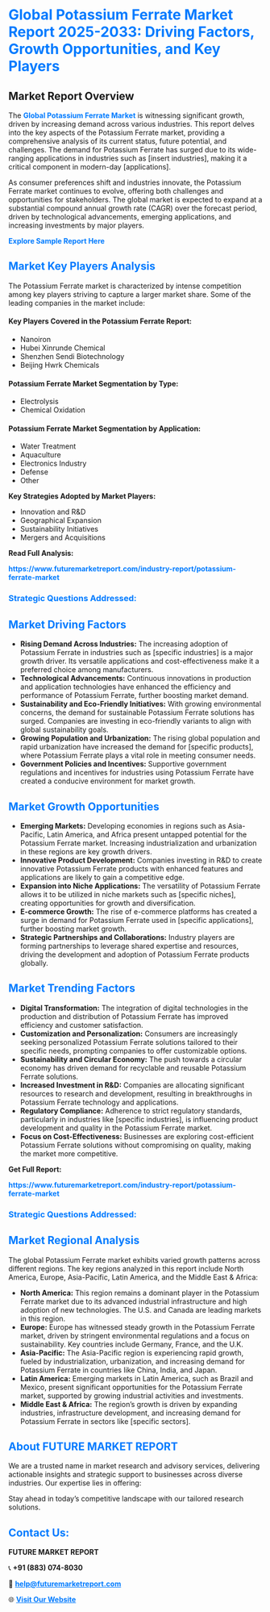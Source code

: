 <h1 style="color: #007BFF;">Global Potassium Ferrate Market Report 2025-2033: Driving Factors, Growth Opportunities, and Key Players</h1>

<section id="overview">
<h2>Market Report Overview</h2>
<p>The <a href="https://www.futuremarketreport.com/industry-report/potassium-ferrate-market" style="color: #007BFF; text-decoration: none;"><strong>Global Potassium Ferrate Market</strong></a> is witnessing significant growth, driven by increasing demand across various industries. This report delves into the key aspects of the Potassium Ferrate market, providing a comprehensive analysis of its current status, future potential, and challenges. The demand for Potassium Ferrate has surged due to its wide-ranging applications in industries such as [insert industries], making it a critical component in modern-day [applications].</p>
<p>As consumer preferences shift and industries innovate, the Potassium Ferrate market continues to evolve, offering both challenges and opportunities for stakeholders. The global market is expected to expand at a substantial compound annual growth rate (CAGR) over the forecast period, driven by technological advancements, emerging applications, and increasing investments by major players.</p>
</section>

<section id="overview">
<p><a href="https://www.futuremarketreport.com/request-sample/reportId=31668" style="color: #007BFF; text-decoration: none;"><strong>Explore Sample Report Here</strong></a></p>
</section>

<section id="key-players">
<h2 style="color: #007BFF;">Market Key Players Analysis</h2>
<p>The Potassium Ferrate market is characterized by intense competition among key players striving to capture a larger market share. Some of the leading companies in the market include:</p>
<h4>Key Players Covered in the Potassium Ferrate Report:</h4>
<ul><li>Nanoiron</li><li>Hubei Xinrunde Chemical</li><li>Shenzhen Sendi Biotechnology</li><li>Beijing Hwrk Chemicals</li></ul>
<h4>Potassium Ferrate Market Segmentation by Type:</h4>
<ul><li>Electrolysis</li><li>Chemical Oxidation</li></ul>

<h4>Potassium Ferrate Market Segmentation by Application:</h4>
<ul><li>Water Treatment</li><li>Aquaculture</li><li>Electronics Industry</li><li>Defense</li><li>Other</li></ul>
<p><strong>Key Strategies Adopted by Market Players:</strong></p>
<ul>
<li>Innovation and R&D</li>
<li>Geographical Expansion</li>
<li>Sustainability Initiatives</li>
<li>Mergers and Acquisitions</li>
</ul>
</section>

<section>
<p><strong>Read Full Analysis: </strong></p><a href="https://www.futuremarketreport.com/industry-report/potassium-ferrate-market" style="color: #007BFF; text-decoration: none;"><strong>https://www.futuremarketreport.com/industry-report/potassium-ferrate-market</strong></a>
<h3 style="color: #007BFF;">Strategic Questions Addressed:</h3>
</section>

<section id="driving-factors">
<h2 style="color: #007BFF;">Market Driving Factors</h2>
<ul>
<li><strong>Rising Demand Across Industries:</strong> The increasing adoption of Potassium Ferrate in industries such as [specific industries] is a major growth driver. Its versatile applications and cost-effectiveness make it a preferred choice among manufacturers.</li>
<li><strong>Technological Advancements:</strong> Continuous innovations in production and application technologies have enhanced the efficiency and performance of Potassium Ferrate, further boosting market demand.</li>
<li><strong>Sustainability and Eco-Friendly Initiatives:</strong> With growing environmental concerns, the demand for sustainable Potassium Ferrate solutions has surged. Companies are investing in eco-friendly variants to align with global sustainability goals.</li>
<li><strong>Growing Population and Urbanization:</strong> The rising global population and rapid urbanization have increased the demand for [specific products], where Potassium Ferrate plays a vital role in meeting consumer needs.</li>
<li><strong>Government Policies and Incentives:</strong> Supportive government regulations and incentives for industries using Potassium Ferrate have created a conducive environment for market growth.</li>
</ul>
</section>

<section id="growth-opportunities">
<h2 style="color: #007BFF;">Market Growth Opportunities</h2>
<ul>
<li><strong>Emerging Markets:</strong> Developing economies in regions such as Asia-Pacific, Latin America, and Africa present untapped potential for the Potassium Ferrate market. Increasing industrialization and urbanization in these regions are key growth drivers.</li>
<li><strong>Innovative Product Development:</strong> Companies investing in R&D to create innovative Potassium Ferrate products with enhanced features and applications are likely to gain a competitive edge.</li>
<li><strong>Expansion into Niche Applications:</strong> The versatility of Potassium Ferrate allows it to be utilized in niche markets such as [specific niches], creating opportunities for growth and diversification.</li>
<li><strong>E-commerce Growth:</strong> The rise of e-commerce platforms has created a surge in demand for Potassium Ferrate used in [specific applications], further boosting market growth.</li>
<li><strong>Strategic Partnerships and Collaborations:</strong> Industry players are forming partnerships to leverage shared expertise and resources, driving the development and adoption of Potassium Ferrate products globally.</li>
</ul>
</section>

<section id="trending-factors">
<h2 style="color: #007BFF;">Market Trending Factors</h2>
<ul>
<li><strong>Digital Transformation:</strong> The integration of digital technologies in the production and distribution of Potassium Ferrate has improved efficiency and customer satisfaction.</li>
<li><strong>Customization and Personalization:</strong> Consumers are increasingly seeking personalized Potassium Ferrate solutions tailored to their specific needs, prompting companies to offer customizable options.</li>
<li><strong>Sustainability and Circular Economy:</strong> The push towards a circular economy has driven demand for recyclable and reusable Potassium Ferrate solutions.</li>
<li><strong>Increased Investment in R&D:</strong> Companies are allocating significant resources to research and development, resulting in breakthroughs in Potassium Ferrate technology and applications.</li>
<li><strong>Regulatory Compliance:</strong> Adherence to strict regulatory standards, particularly in industries like [specific industries], is influencing product development and quality in the Potassium Ferrate market.</li>
<li><strong>Focus on Cost-Effectiveness:</strong> Businesses are exploring cost-efficient Potassium Ferrate solutions without compromising on quality, making the market more competitive.</li>
</ul>
</section>

<section>
<p><strong>Get Full Report: </strong></p><a href="https://www.futuremarketreport.com/industry-report/potassium-ferrate-market" style="color: #007BFF; text-decoration: none;"><strong>https://www.futuremarketreport.com/industry-report/potassium-ferrate-market</strong></a>
<h3 style="color: #007BFF;">Strategic Questions Addressed:</h3>
</section>


<section id="regional-analysis">
<h2 style="color: #007BFF;">Market Regional Analysis</h2>
<p>The global Potassium Ferrate market exhibits varied growth patterns across different regions. The key regions analyzed in this report include North America, Europe, Asia-Pacific, Latin America, and the Middle East & Africa:</p>
<ul>
<li><strong>North America:</strong> This region remains a dominant player in the Potassium Ferrate market due to its advanced industrial infrastructure and high adoption of new technologies. The U.S. and Canada are leading markets in this region.</li>
<li><strong>Europe:</strong> Europe has witnessed steady growth in the Potassium Ferrate market, driven by stringent environmental regulations and a focus on sustainability. Key countries include Germany, France, and the U.K.</li>
<li><strong>Asia-Pacific:</strong> The Asia-Pacific region is experiencing rapid growth, fueled by industrialization, urbanization, and increasing demand for Potassium Ferrate in countries like China, India, and Japan.</li>
<li><strong>Latin America:</strong> Emerging markets in Latin America, such as Brazil and Mexico, present significant opportunities for the Potassium Ferrate market, supported by growing industrial activities and investments.</li>
<li><strong>Middle East & Africa:</strong> The region’s growth is driven by expanding industries, infrastructure development, and increasing demand for Potassium Ferrate in sectors like [specific sectors].</li>
</ul>
</section>

<footer>
<h2 style="color: #007BFF;">About FUTURE MARKET REPORT</h2>
<p>We are a trusted name in market research and advisory services, delivering actionable insights and strategic support to businesses across diverse industries. Our expertise lies in offering:</p>

<p>Stay ahead in today’s competitive landscape with our tailored research solutions.</p>

<h2 style="color: #007BFF;">Contact Us:</h2>
<p><strong>FUTURE MARKET REPORT</strong></p>
<p>📞 <strong>+91 (883) 074-8030</strong></p>
<p>📧 <strong><a href="mailto:help@futuremarketreport.com" style="color: #007BFF;">help@futuremarketreport.com</a></strong></p>
<p>🌐 <strong><a href="https://www.futuremarketreport.com/" style="color: #007BFF;">Visit Our Website</a></strong></p>
</footer>